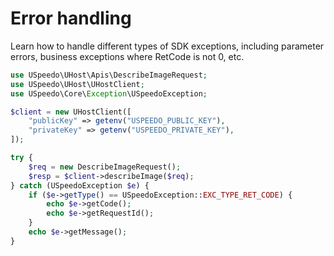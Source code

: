 # Error handling

Learn how to handle different types of SDK exceptions, including parameter errors, business exceptions where RetCode is not 0, etc.

```php
use USpeedo\UHost\Apis\DescribeImageRequest;
use USpeedo\UHost\UHostClient;
use USpeedo\Core\Exception\USpeedoException;

$client = new UHostClient([
    "publicKey" => getenv("USPEEDO_PUBLIC_KEY"),
    "privateKey" => getenv("USPEEDO_PRIVATE_KEY"),
]);

try {
    $req = new DescribeImageRequest();
    $resp = $client->describeImage($req);
} catch (USpeedoException $e) {
    if ($e->getType() == USpeedoException::EXC_TYPE_RET_CODE) {
        echo $e->getCode();
        echo $e->getRequestId();
    }
    echo $e->getMessage();
}
```
